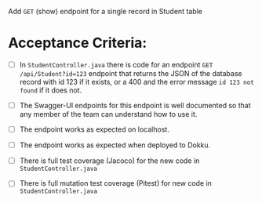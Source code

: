  Add `GET` (show) endpoint for a single record in Student table

# Acceptance Criteria:

- [ ] In `StudentController.java` there is code for an 
      endpoint `GET /api/Student?id=123` endpoint 
      that returns the JSON of the database record with id 123 if it
      exists, or a 400 and the error message `id 123 not found` if it
      does not.
- [ ] The Swagger-UI endpoints for this endpoint is well documented
      so that any member of the team can understand how to use it.
- [ ] The endpoint works as expected on localhost.
- [ ] The endpoint works as expected when deployed to Dokku.
- [ ] There is full test coverage (Jacoco) for the new code in 
      `StudentController.java`
- [ ] There is full mutation test coverage (Pitest) for new code in
      `StudentController.java`


